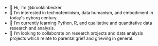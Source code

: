 - 👋 Hi, I’m @brooklinbecker
- 👀 I’m interested in technofeminism, data humanism, and embodiment in today's cyborg century.
- 🌱 I’m currently learning Python, R, and qualitative and quantitative data research and analysis.
- 💞️ I’m looking to collaborate on research projects and data analysis projects which relate to parental grief and grieving in general.

<!---
brooklinbecker/brooklinbecker is a ✨ special ✨ repository because its `README.md` (this file) appears on your GitHub profile.
You can click the Preview link to take a look at your changes.
--->
